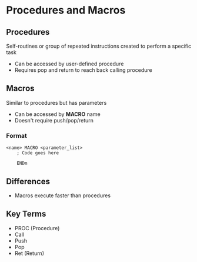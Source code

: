 # Procedures and Macros

## Procedures

Self-routines or group of repeated instructions created to perform a specific task
- Can be accessed by user-defined procedure
- Requires pop and return to reach back calling procedure

## Macros

Similar to procedures but has parameters
- Can be accessed by **MACRO** name
- Doesn't require push/pop/return

### Format

```
<name> MACRO <parameter_list>
    ; Code goes here

    ENDm
```

## Differences

- Macros execute faster than procedures 

## Key Terms

- PROC (Procedure)
- Call
- Push
- Pop
- Ret (Return)